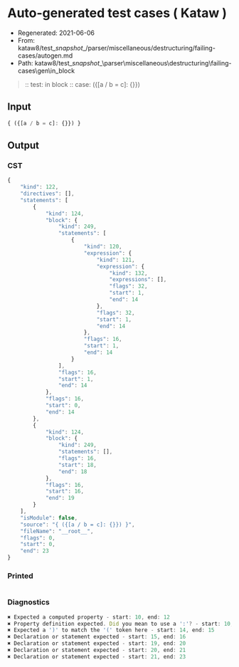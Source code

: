 # Auto-generated test cases ( Kataw )
- Regenerated: 2021-06-06
- From: kataw8/test\__snapshot__/parser/miscellaneous/destructuring/failing-cases/autogen.md
- Path: kataw8/test\__snapshot__\parser\miscellaneous\destructuring\failing-cases\gen\in_block
> :: test: in block
> :: case: ({[a / b = c]: {}})
## Input

`````js
{ ({[a / b = c]: {}}) }
`````
## Output

### CST

```javascript
{
    "kind": 122,
    "directives": [],
    "statements": [
        {
            "kind": 124,
            "block": {
                "kind": 249,
                "statements": [
                    {
                        "kind": 120,
                        "expression": {
                            "kind": 121,
                            "expression": {
                                "kind": 132,
                                "expressions": [],
                                "flags": 32,
                                "start": 1,
                                "end": 14
                            },
                            "flags": 32,
                            "start": 1,
                            "end": 14
                        },
                        "flags": 16,
                        "start": 1,
                        "end": 14
                    }
                ],
                "flags": 16,
                "start": 1,
                "end": 14
            },
            "flags": 16,
            "start": 0,
            "end": 14
        },
        {
            "kind": 124,
            "block": {
                "kind": 249,
                "statements": [],
                "flags": 16,
                "start": 18,
                "end": 18
            },
            "flags": 16,
            "start": 16,
            "end": 19
        }
    ],
    "isModule": false,
    "source": "{ ({[a / b = c]: {}}) }",
    "fileName": "__root__",
    "flags": 0,
    "start": 0,
    "end": 23
}
```

### Printed

```javascript

```

### Diagnostics

```javascript
✖ Expected a computed property - start: 10, end: 12
✖ Property definition expected. Did you mean to use a ':'? - start: 10, end: 12
✖ Expected a ')' to match the '(' token here - start: 14, end: 15
✖ Declaration or statement expected - start: 15, end: 16
✖ Declaration or statement expected - start: 19, end: 20
✖ Declaration or statement expected - start: 20, end: 21
✖ Declaration or statement expected - start: 21, end: 23

```

